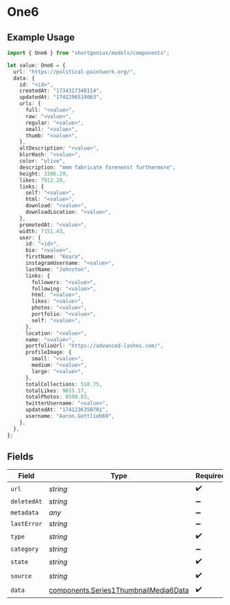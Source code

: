 # One6

## Example Usage

```typescript
import { One6 } from "shortgenius/models/components";

let value: One6 = {
  url: "https://political-paintwork.org/",
  data: {
    id: "<id>",
    createdAt: "1734317340114",
    updatedAt: "1741296519863",
    urls: {
      full: "<value>",
      raw: "<value>",
      regular: "<value>",
      small: "<value>",
      thumb: "<value>",
    },
    altDescription: "<value>",
    blurHash: "<value>",
    color: "olive",
    description: "mmm fabricate forenenst furthermore",
    height: 3106.29,
    likes: 7912.28,
    links: {
      self: "<value>",
      html: "<value>",
      download: "<value>",
      downloadLocation: "<value>",
    },
    promotedAt: "<value>",
    width: 7151.43,
    user: {
      id: "<id>",
      bio: "<value>",
      firstName: "Keara",
      instagramUsername: "<value>",
      lastName: "Johnston",
      links: {
        followers: "<value>",
        following: "<value>",
        html: "<value>",
        likes: "<value>",
        photos: "<value>",
        portfolio: "<value>",
        self: "<value>",
      },
      location: "<value>",
      name: "<value>",
      portfolioUrl: "https://advanced-lashes.com/",
      profileImage: {
        small: "<value>",
        medium: "<value>",
        large: "<value>",
      },
      totalCollections: 510.75,
      totalLikes: 9655.17,
      totalPhotos: 8590.03,
      twitterUsername: "<value>",
      updatedAt: "1741236358701",
      username: "Aaron.Gottlieb69",
    },
  },
};
```

## Fields

| Field                                                                                          | Type                                                                                           | Required                                                                                       | Description                                                                                    |
| ---------------------------------------------------------------------------------------------- | ---------------------------------------------------------------------------------------------- | ---------------------------------------------------------------------------------------------- | ---------------------------------------------------------------------------------------------- |
| `url`                                                                                          | *string*                                                                                       | :heavy_check_mark:                                                                             | N/A                                                                                            |
| `deletedAt`                                                                                    | *string*                                                                                       | :heavy_minus_sign:                                                                             | N/A                                                                                            |
| `metadata`                                                                                     | *any*                                                                                          | :heavy_minus_sign:                                                                             | N/A                                                                                            |
| `lastError`                                                                                    | *string*                                                                                       | :heavy_minus_sign:                                                                             | N/A                                                                                            |
| `type`                                                                                         | *string*                                                                                       | :heavy_check_mark:                                                                             | N/A                                                                                            |
| `category`                                                                                     | *string*                                                                                       | :heavy_minus_sign:                                                                             | N/A                                                                                            |
| `state`                                                                                        | *string*                                                                                       | :heavy_check_mark:                                                                             | N/A                                                                                            |
| `source`                                                                                       | *string*                                                                                       | :heavy_check_mark:                                                                             | N/A                                                                                            |
| `data`                                                                                         | [components.Series1ThumbnailMedia6Data](../../models/components/series1thumbnailmedia6data.md) | :heavy_check_mark:                                                                             | N/A                                                                                            |